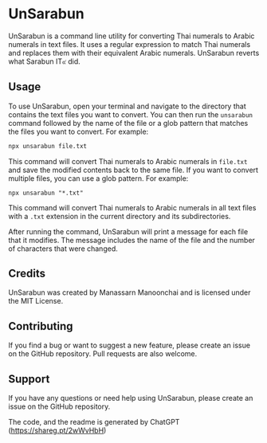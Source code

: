 # UnSarabun

UnSarabun is a command line utility for converting Thai numerals to Arabic numerals in text files. It uses a regular expression to match Thai numerals and replaces them with their equivalent Arabic numerals. UnSarabun reverts what Sarabun IT๙ did.

## Usage

To use UnSarabun, open your terminal and navigate to the directory that contains the text files you want to convert. You can then run the `unsarabun` command followed by the name of the file or a glob pattern that matches the files you want to convert. For example:

```sh
npx unsarabun file.txt
```

This command will convert Thai numerals to Arabic numerals in `file.txt` and save the modified contents back to the same file. If you want to convert multiple files, you can use a glob pattern. For example:

```
npx unsarabun "*.txt"
```

This command will convert Thai numerals to Arabic numerals in all text files with a `.txt` extension in the current directory and its subdirectories.

After running the command, UnSarabun will print a message for each file that it modifies. The message includes the name of the file and the number of characters that were changed.

## Credits

UnSarabun was created by Manassarn Manoonchai and is licensed under the MIT License.

## Contributing

If you find a bug or want to suggest a new feature, please create an issue on the GitHub repository. Pull requests are also welcome.

## Support

If you have any questions or need help using UnSarabun, please create an issue on the GitHub repository.

The code, and the readme is generated by ChatGPT (https://shareg.pt/2wWvHbH)
